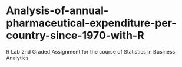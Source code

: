 # Analysis-of-annual-pharmaceutical-expenditure-per-country-since-1970-with-R
R Lab 2nd Graded Assignment for the course of Statistics in Business Analytics
